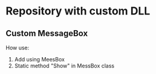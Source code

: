 # Repository with custom DLL

## Custom MessageBox
How use:
1. Add using MeesBox
2. Static method "Show" in MessBox class
